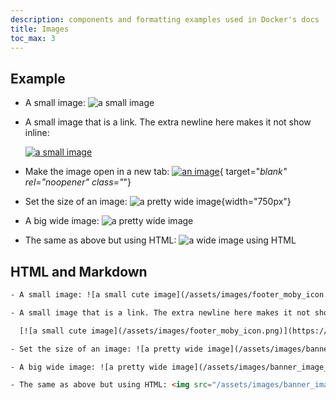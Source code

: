 ```yaml
---
description: components and formatting examples used in Docker's docs
title: Images
toc_max: 3
---
```


## Example

- A small image: ![a small image](/assets/images/footer_moby_icon.png)

- A small image that is a link. The extra newline here makes it not show inline:

  [![a small image](/assets/images/footer_moby_icon.png)](https://www.docker.com/)

- Make the image open in a new tab: [![an image](/assets/images/footer_moby_icon.png)](/assets/images/footer_moby_icon.png){ target="_blank" rel="noopener" class="_"}

- Set the size of an image: ![a pretty wide image](/assets/images/banner_image_24512.png){width="750px"}

- A big wide image: ![a pretty wide image](/assets/images/banner_image_24512.png)

- The same as above but using HTML: <img src="/assets/images/banner_image_24512.png" alt="a wide image using HTML"/>

## HTML and Markdown

```html
- A small image: ![a small cute image](/assets/images/footer_moby_icon.png)

- A small image that is a link. The extra newline here makes it not show inline:

  [![a small cute image](/assets/images/footer_moby_icon.png)](https://www.docker.com/)

- Set the size of an image: ![a pretty wide image](/assets/images/banner_image_24512.png){width="750px"}

- A big wide image: ![a pretty wide image](/assets/images/banner_image_24512.png)

- The same as above but using HTML: <img src="/assets/images/banner_image_24512.png" alt="a wide image using HTML"/>
```
